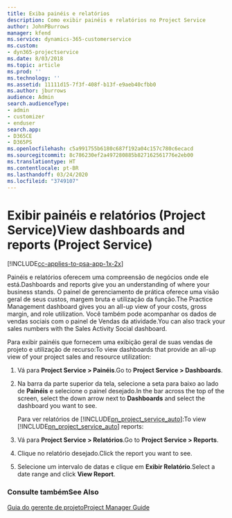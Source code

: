 ```yaml
---
title: Exiba painéis e relatórios
description: Como exibir painéis e relatórios no Project Service
author: JohnPBurrows
manager: kfend
ms.service: dynamics-365-customerservice
ms.custom:
- dyn365-projectservice
ms.date: 8/03/2018
ms.topic: article
ms.prod: ''
ms.technology: ''
ms.assetid: 11111d15-7f3f-408f-b13f-e9aeb40cfbb0
ms.author: jburrows
audience: Admin
search.audienceType:
- admin
- customizer
- enduser
search.app:
- D365CE
- D365PS
ms.openlocfilehash: c5a991755b6180c687f192a04c157c780c6ecacd
ms.sourcegitcommit: 8c786230ef2a497280885b827162561776e2eb00
ms.translationtype: HT
ms.contentlocale: pt-BR
ms.lasthandoff: 03/24/2020
ms.locfileid: "3749107"
---
```

# <a name="view-dashboards-and-reports-project-service"></a><span data-ttu-id="fc731-103">Exibir painéis e relatórios (Project Service)</span><span class="sxs-lookup"><span data-stu-id="fc731-103">View dashboards and reports (Project Service)</span></span>

[!INCLUDE[cc-applies-to-psa-app-1x-2x](../includes/cc-applies-to-psa-app-1x-2x.md)]

<span data-ttu-id="fc731-104">Painéis e relatórios oferecem uma compreensão de negócios onde ele está.</span><span class="sxs-lookup"><span data-stu-id="fc731-104">Dashboards and reports give you an understanding of where your business stands.</span></span> <span data-ttu-id="fc731-105">O painel de gerenciamento de prática oferece uma visão geral de seus custos, margem bruta e utilização da função.</span><span class="sxs-lookup"><span data-stu-id="fc731-105">The Practice Management dashboard gives you an all-up view of your costs, gross margin, and role utilization.</span></span> <span data-ttu-id="fc731-106">Você também pode acompanhar os dados de vendas sociais com o painel de Vendas da atividade.</span><span class="sxs-lookup"><span data-stu-id="fc731-106">You can also track your sales numbers with the Sales Activity Social dashboard.</span></span>  
  
 <span data-ttu-id="fc731-107">Para exibir painéis que fornecem uma exibição geral de suas vendas de projeto e utilização de recurso:</span><span class="sxs-lookup"><span data-stu-id="fc731-107">To view dashboards that provide an all-up view of your project sales and resource utilization:</span></span>  
  
1. <span data-ttu-id="fc731-108">Vá para **Project Service > Painéis**.</span><span class="sxs-lookup"><span data-stu-id="fc731-108">Go to **Project Service > Dashboards**.</span></span>  
  
2. <span data-ttu-id="fc731-109">Na barra da parte superior da tela, selecione a seta para baixo ao lado de **Painéis** e selecione o painel desejado.</span><span class="sxs-lookup"><span data-stu-id="fc731-109">In the bar across the top of the screen, select the down arrow next to **Dashboards** and select the dashboard you want to see.</span></span>  
  
   <span data-ttu-id="fc731-110">Para ver relatórios de [!INCLUDE[pn_project_service_auto](../includes/pn-project-service-auto.md)]:</span><span class="sxs-lookup"><span data-stu-id="fc731-110">To view [!INCLUDE[pn_project_service_auto](../includes/pn-project-service-auto.md)] reports:</span></span>  
  
3. <span data-ttu-id="fc731-111">Vá para **Project Service > Relatórios**.</span><span class="sxs-lookup"><span data-stu-id="fc731-111">Go to **Project Service > Reports**.</span></span>  
  
4. <span data-ttu-id="fc731-112">Clique no relatório desejado.</span><span class="sxs-lookup"><span data-stu-id="fc731-112">Click the report you want to see.</span></span>  
  
5. <span data-ttu-id="fc731-113">Selecione um intervalo de datas e clique em **Exibir Relatório**.</span><span class="sxs-lookup"><span data-stu-id="fc731-113">Select a date range and click **View Report**.</span></span>  
  
### <a name="see-also"></a><span data-ttu-id="fc731-114">Consulte também</span><span class="sxs-lookup"><span data-stu-id="fc731-114">See Also</span></span>  
 [<span data-ttu-id="fc731-115">Guia do gerente de projeto</span><span class="sxs-lookup"><span data-stu-id="fc731-115">Project Manager Guide</span></span>](../project-service/project-manager-guide.md)
